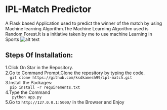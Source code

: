# IPL-Match Predictor  
A Flask based Application used to predict the winner of the match by using Machine learning Algorithm.The Machine Learning Algorithm used is Random Forest.It is a initiative taken by me to use machine Learning in Sports 
![alt text](https://prod.chaseyoursport.com/blogImage/0.3747130033958004.jpeg)

## Steps Of Installation:
1.Click On Star in the Repository.  
2.Go to Command Prompt,Clone the repository by typing the code.  
   `  git clone https://github.com/ksdkamesh99/ipl-match.git`  
3.Install the Packages:  
   `  pip install -r requirements.txt`  
4.Type the Command   
  `   python app.py`  
5.Go to `http://127.0.0.1:5000/` in the Browser and Enjoy
